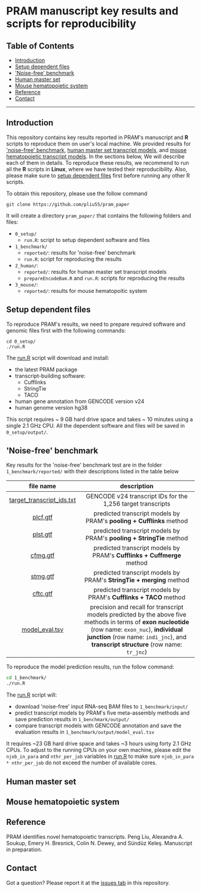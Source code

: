 PRAM manuscript key results and scripts for reproducibility
===========================================================

Table of Contents
-----------------

* [Introduction](#Introduction)
* [Setup dependent files](#Setup-dependent-files)
* ['Noise-free' benchmark](#Noise-free-benchmark)
* [Human master set](#Human-master-set)
* [Mouse hematopoietic system](#Mouse-hematopoietic-system)
* [Reference](#Reference)
* [Contact](#Contact)

* * *

## <a name='Introduction'></a> Introduction

This repository contains key results reported in PRAM's manuscript and __R__ 
scripts to reproduce them on user's local machine.  We provided results for 
['noise-free' benchmark](#Noise-free-benchmark), 
[human master set transcript models](#Human-master-set), and 
[mouse hematopoietic transcript models](#Mouse-hematopoietic-system). 
In the sections below, We will describe each of them in details.  To reproduce 
these results, we recommend to run all the __R__ scripts in __Linux__, where 
we have tested their reproducibility.  Also, please make sure 
to [setup dependent files](#Setup-dependent-files) first before running any 
other R scripts.

To obtain this repository, please use the follow command

```
git clone https://github.com/pliu55/pram_paper
```

It will create a directory `pram_paper/` that contains the following folders 
and files:
- `0_setup/` 
  - `run.R`: script to setup dependent software and files
- `1_benchmark/` 
  - `reported/`: results for 'noise-free' benchmark
  - `run.R`: script for reproducing the results
- `2_human/`: 
  - `reported/`: results for human master set transcript models
  - `prepareEncodeBam.R` and `run.R`: scripts for reproducing the results
- `3_mouse/`: 
  - `reported/`: results for mouse hematopoitic system

## <a name='Setup-dependent-files'></a> Setup dependent files

To reproduce PRAM's results, we need to prepare required software and genomic
files first with the following commands: 

```
cd 0_setup/
./run.R
```

The [run.R](0_setup/run.R) script will download and install:
- the latest PRAM package
- transcript-building software:
  - Cufflinks
  - StringTie
  - TACO
- human gene annotation from GENCODE version v24
- human genome version hg38

This script requires ~ 9 GB hard drive space and takes ~ 10 minutes using a 
single 2.1 GHz CPU.  All the dependent software and files will be 
saved in `0_setup/output/`.



## <a name='Noise-free-benchmark'></a> 'Noise-free' benchmark

Key results for the 'noise-free' benchmark test are in the folder 
`1_benchmark/reported/` with their descriptions listed in the table below

| file name | description |
|:---------:|:-----------:|
| [target_transcript_ids.txt](1_benchmark/reported/target_transcript_ids.txt) | GENCODE v24 transcript IDs for the 1,256 target transcripts|
| [plcf.gtf](1_benchmark/reported/plcf.gtf) | predicted transcript models by PRAM's __pooling + Cufflinks__ method|
| [plst.gtf](1_benchmark/reported/plst.gtf) | predicted transcript models by PRAM's __pooling + StringTie__ method|
| [cfmg.gtf](1_benchmark/reported/cfmg.gtf) | predicted transcript models by PRAM's __Cufflinks + Cuffmerge__ method|
| [stmg.gtf](1_benchmark/reported/stmg.gtf) | predicted transcript models by PRAM's __StringTie + merging__ method|
| [cftc.gtf](1_benchmark/reported/cftc.gtf) | predicted transcript models by PRAM's __Cufflinks + TACO__ method|
| [model_eval.tsv](1_benchmark/reported/model_eval.tsv) | precision and recall for transcript models predicted by the above five methods in terms of __exon nucleotide__ (row name: `exon_nuc`), __individual junction__ (row name: `indi_jnc`), and __transcript structure__ (row name: `tr_jnc`) |

<!--
assume 2.1 GHz, 40 cores machine

`1_benchmark/`
  input/ bam is from `repe/known/12_poolTgtBam/`
  upload to [Sunduz's ftp server](ftp://ftp.cs.wisc.edu/pub/users/kelesgroup/pliu/pram_paper/known/12_poolTgtBam/)

  `reported/`: 
  - gtf:  `known/13_buildMdl/`
  - eval: meta methods from `known/14_evalMdl/mode.tsv`
  - tgtids: tgtids from `known/09_selTgt.tsv`
-->

To reproduce the model prediction results, run the follow command:

```bash
cd 1_benchmark/
./run.R
```

The [run.R](1_benchmark/run.R) script will:
- download 'noise-free' input RNA-seq BAM files to `1_benchmark/input/`
- predict transcript models by PRAM's five meta-assembly methods and save 
  prediction results in `1_benchmark/output/`
- compare transcript models with GENCODE annotation and save the evaluation
  results in `1_benchmark/output/model_eval.tsv`

It requires ~23 GB hard drive space and takes 
~3 hours using forty 2.1 GHz CPUs. To adjust to the running CPUs on your own 
machine, please edit the `njob_in_para` and `nthr_per_job` variables in 
[run.R](1_benchmark/run.R) to make sure `njob_in_para * nthr_per_job` do not
exceed the number of available cores.


## <a name='Human-master-set'></a> Human master set

<!--
assume 2.1 GHz, 40 cores machine

`2_human/`
  `reported/`: `known/23_selIgMdl/`
-->

## <a name='Mouse-hematopoietic-system'></a> Mouse hematopoietic system

<!--
`3_mouse/`:
- my run aligned FASTQ with GENCODE vM9
- ENCODE BAM based on GENCODE vM4 and some entries do not have BAM available, 
  e.g.  ENCSR000CLU (416B) or ENCSR000CLY (BCell).
- Therefore, we cannot simply download BAM from ENCODE and run PRAM to reproduce
  the results reported in the paper.  Instead, I will provided the results.
- If needed, I can upload the ~750G Bam to an FTP server 
- the way to predict models by PRAM are the same as in human
- selectiong by mpp and refseq, see manuscript
reported/ is from gata/86_4paper/
-->
 

## <a name="Reference"></a> Reference

PRAM identifies novel hematopoietic transcripts. Peng Liu, Alexandra A. Soukup, Emery H. Bresnick, Colin N. Dewey, and Sündüz Keleş. Manuscript in preparation.


## <a name="Contact"></a> Contact

Got a question? Please report it at the [issues tab](https://github.com/pliu55/pram_paper/issues) in this repository.
